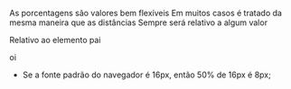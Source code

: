 As porcentagens são valores bem flexíveis
Em muitos casos é tratado da mesma maneira que as distâncias <length>
Sempre será relativo a algum valor

Relativo ao elemento pai

<html>
    <body>
        <p>
            oi
        </p>
    </body>
</html>

<style>
html {
    font-size: 50%
}    
</style>

- Se a fonte padrão do navegador  é 16px, então 50% de 16px é 8px;

